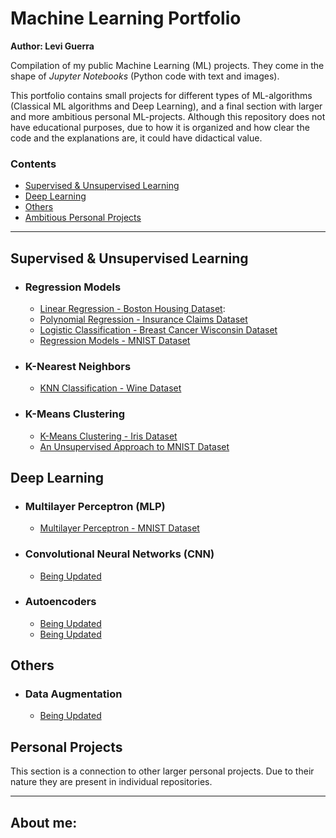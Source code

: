 # Machine Learning Portfolio

**Author: Levi Guerra**

Compilation of my public Machine Learning (ML) projects. They come in the shape of *Jupyter Notebooks* (Python code with text and images).

This portfolio contains small projects for different types of ML-algorithms (Classical ML algorithms and Deep Learning), and a final section with larger and more ambitious personal ML-projects. Although this repository does not have educational purposes, due to how it is organized and how clear the code and the explanations are, it could have didactical value.

### Contents

- [Supervised & Unsupervised Learning](#Supervised-&-Unsupervised-Learning)
- [Deep Learning](#Deep-Learning)
- [Others](#Others)
- [Ambitious Personal Projects](#Ambitious-Personal-Projects)

------

## Supervised & Unsupervised Learning
  - ### Regression Models
    - [Linear Regression - Boston Housing Dataset]():
    - [Polynomial Regression - Insurance Claims Dataset]()
    - [Logistic Classification - Breast Cancer Wisconsin Dataset]()
    - [Regression Models - MNIST Dataset]()
  - ### K-Nearest Neighbors
    - [KNN Classification - Wine Dataset]()
  - ### K-Means Clustering
    - [K-Means Clustering - Iris Dataset]()
    - [An Unsupervised Approach to MNIST Dataset]() 

## Deep Learning
  - ### Multilayer Perceptron (MLP)
    - [Multilayer Perceptron - MNIST Dataset]()
  - ### Convolutional Neural Networks (CNN)
    - [Being Updated]()
  - ### Autoencoders
    - [Being Updated]()
    - [Being Updated]()
    
## Others
 - ### Data Augmentation
    - [Being Updated]()

## Personal Projects
This section is a connection to other larger personal projects. Due to their nature they are present in individual repositories.

------

## About me:
